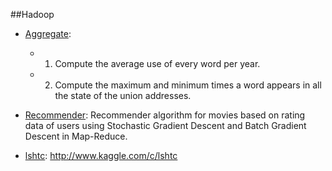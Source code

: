 ##Hadoop

- [Aggregate](#Aggregate):

   - 1) Compute the average use of every word per year.

   - 2) Compute the maximum and minimum times a word appears in all the state of the union addresses.

- [Recommender](#Recommender): Recommender algorithm for movies based on rating data of users using Stochastic Gradient Descent and Batch Gradient Descent in Map-Reduce.

- [lshtc](#lshtc): http://www.kaggle.com/c/lshtc

